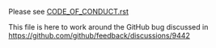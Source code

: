 Please see [CODE_OF_CONDUCT.rst](CODE_OF_CONDUCT.rst)

This file is here to work around the GitHub bug discussed in
https://github.com/github/feedback/discussions/9442
